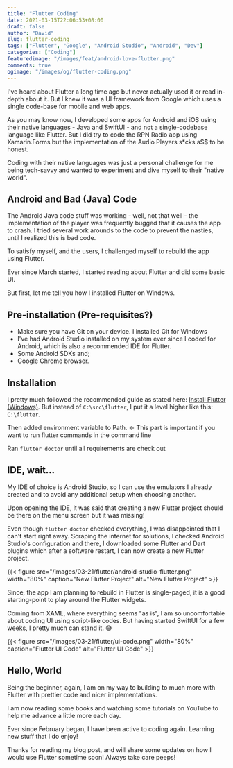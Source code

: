 ```yaml
---
title: "Flutter Coding"
date: 2021-03-15T22:06:53+08:00
draft: false
author: "David"
slug: flutter-coding
tags: ["Flutter", "Google", "Android Studio", "Android", "Dev"]
categories: ["Coding"]
featuredimage: "/images/feat/android-love-flutter.png"
comments: true
ogimage: "/images/og/flutter-coding.png"
---
```


I've heard about Flutter a long time ago but never actually used it or read in-depth about it. But I knew it was a UI framework from Google which uses a single code-base for mobile and web apps.

As you may know now, I developed some apps for Android and iOS using their native languages - Java and SwiftUI - and not a single-codebase language like Flutter. But I did try to code the RPN Radio app using Xamarin.Forms but the implementation of the Audio Players s\*cks a$$ to be honest.

Coding with their native languages was just a personal challenge for me being tech-savvy and wanted to experiment and dive myself to their "native world".

## Android and Bad (Java) Code

The Android Java code stuff was working - well, not that well - the implementation of the player was frequently bugged that it causes the app to crash. I tried several work arounds to the code to prevent the nasties, until I realized this is bad code.

To satisfy myself, and the users, I challenged myself to rebuild the app using Flutter.

Ever since March started, I started reading about Flutter and did some basic UI.

But first, let me tell you how I installed Flutter on Windows.

## Pre-installation (Pre-requisites?)

- Make sure you have Git on your device. I installed Git for Windows
- I've had Android Studio installed on my system ever since I coded for Android, which is also a recommended IDE for Flutter.
- Some Android SDKs and;
- Google Chrome browser.

## Installation

I pretty much followed the recommended guide as stated here: [Install Flutter (Windows)](https://flutter.dev/docs/get-started/install/windows). But instead of `C:\src\flutter`, I put it a level higher like this: `C:\flutter`.

Then added environment variable to Path. <- This part is important if you want to run flutter commands in the command line

Ran `flutter doctor` until all requirements are check out

## IDE, wait...

My IDE of choice is Android Studio, so I can use the emulators I already created and to avoid any additional setup when choosing another.

Upon opening the IDE, it was said that creating a new Flutter project should be there on the menu screen but it was missing!

Even though `flutter doctor` checked everything, I was disappointed that I can't start right away. Scraping the internet for solutions, I checked Android Studio's configuration and there, I downloaded some Flutter and Dart plugins which after a software restart, I can now create a new Flutter project.

{{< figure src="/images/03-21/flutter/android-studio-flutter.png" width="80%" caption="New Flutter Project" alt="New Flutter Project" >}}

Since, the app I am planning to rebuild in Flutter is single-paged, it is a good starting-point to play around the Flutter widgets.

Coming from XAML, where everything seems "as is", I am so uncomfortable about coding UI using script-like codes. But having started SwiftUI for a few weeks, I pretty much can stand it. 😅

{{< figure src="/images/03-21/flutter/ui-code.png" width="80%" caption="Flutter UI Code" alt="Flutter UI Code" >}}

## Hello, World

Being the beginner, again, I am on my way to building to much more with Flutter with prettier code and nicer implementations.

I am now reading some books and watching some tutorials on YouTube to help me advance a little more each day.

Ever since February began, I have been active to coding again. Learning new stuff that I do enjoy!

Thanks for reading my blog post, and will share some updates on how I would use Flutter sometime soon! Always take care peeps!
